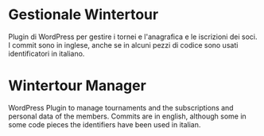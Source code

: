 Gestionale Wintertour
==========

Plugin di WordPress per gestire i tornei e l'anagrafica e le iscrizioni dei soci.
I commit sono in inglese, anche se in alcuni pezzi di codice sono usati identificatori in italiano.

Wintertour Manager
==========

WordPress Plugin to manage tournaments and the subscriptions and personal data of the members.
Commits are in english, although some in some code pieces the identifiers have been used in italian.